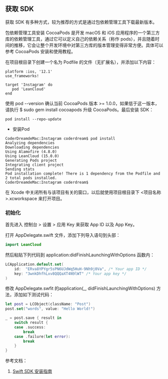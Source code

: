 

## 获取 SDK  

获取 SDK 有多种方式，较为推荐的方式是通过包依赖管理工具下载最新版本。

包依赖管理工具安装
CocoaPods 是开发 macOS 和 iOS 应用程序的一个第三方库的依赖管理工具，通过它可以定义自己的依赖关系（称作 pods），并且随着时间的推移，它会让整个开发环境中对第三方库的版本管理变得非常方便。具体可以参考 CocoaPods 安装和使用教程。


在项目根目录下创建一个名为 Podfile 的文件（无扩展名），并添加以下内容：

```
platform :ios, '12.1'
use_frameworks!

target 'Instagram' do
   pod 'LeanCloud'
end
```
使用 pod --version 确认当前 CocoaPods 版本 >= 1.0.0，如果低于这一版本，请执行 $ sudo gem install cocoapods 升级 CocoaPods。最后安装 SDK：
```
pod install --repo-update
```

- 安装Pod
```
CoderDreamdeMac:Instagram coderdream$ pod install
Analyzing dependencies
Downloading dependencies
Using Alamofire (4.8.0)
Using LeanCloud (15.0.0)
Generating Pods project
Integrating client project
Sending stats
Pod installation complete! There is 1 dependency from the Podfile and 2 total pods installed.
CoderDreamdeMac:Instagram coderdream$
```

在 Xcode 中关闭所有与该项目有关的窗口，以后就使用项目根目录下 <项目名称>.xcworkspace 来打开项目。

### 初始化  

首先进入 控制台 > 设置 > 应用 Key 来获取 App ID 以及 App Key。

打开 AppDelegate.swift 文件，添加下列导入语句到头部：

```swift
import LeanCloud
```

然后粘贴下列代码到 application:didFinishLaunchingWithOptions 函数内：

```swift
LCApplication.default.set(
    id:  "ERva8YPYgr5sPN6UJdWq5HuH-9Nh9j0Va", /* Your app ID */
    key: "3wnkDhfhLxv8QQQaXT4N9lWT" /* Your app key */
)
```

修改 AppDelegate.swfit 的application(_, didFinishLaunchingWithOptions) 方法，添加如下测试代码：

```swift
let post = LCObject(className: "Post")
post.set("words", value: "Hello World!")

_ = post.save { result in
    switch result {
    case .success:
        break
    case .failure(let error):
        break
    }
}
```

参考文档：
1. [Swift SDK 安装指南](https://tab.leancloud.cn/docs/start.html)